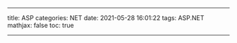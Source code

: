 
---
title: ASP
categories: NET
date: 2021-05-28 16:01:22
tags: ASP.NET
mathjax: false
toc: true

---
